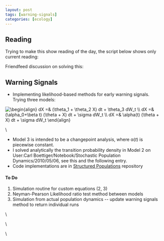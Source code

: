```yaml
---
layout: post
tags: [warning-signals]
categories: [ecology]
---
```






 





Reading
-------

Trying to make this show reading of the day, the script below shows only
current reading:

Friendfeed discussion on solving this:

Warning Signals
---------------

-   Implementing likelihood-based methods for early warning signals.
    Trying three models:

![ \\begin{align} dX =& (\\theta\_1 + \\theta\_2 X) dt + \\theta\_3
dW\_t \\\\ dX =&(\\alpha\_0+\\beta t) (\\theta + X) dt + \\sigma dW\_t
\\\\ dX =& \\alpha(t) (\\theta + X) dt + \\sigma dW\_t \\end{align}
](http://openwetware.org/images/math/3/f/8/3f8dd657158475757eb6bd177e3c3ad1.png)

\

-   Model 3 is intended to be a changepoint analysis, where α(*t*) is
    piecewise constant.
-   I solved analytically the transition probability density in Model 2
    on User:Carl Boettiger/Notebook/Stochastic Population
    Dynamics/2010/05/06, see this and the following entry.
-   Code implementations are in [Structured
    Populations](http://github.com/cboettig/structured-populations "http://github.com/cboettig/structured-populations")
    repository

#### To Do

1.  Simulation routine for custom equations (2, 3)
2.  Neyman-Pearson Likelihood ratio test method between models
3.  Simulation from actual population dynamics -- update warning signals
    method to return individual runs

\

\

\


